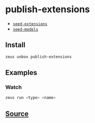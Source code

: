 
publish-extensions
====================









* [`seed-extensions`](seed-extensions.md)
* [`seed-models`](seed-models.md)




## Install
```bash
zeus unbox publish-extensions
```
## Examples
### Watch
```bash
zeus run <type> <name>
```











## [Source](https://github.com/liquidapps-io/zeus-sdk/tree/master/boxes/groups/core/publish-extensions)